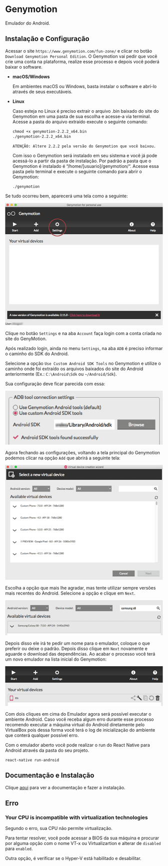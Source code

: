 # Genymotion

Emulador do Android.

## Instalação e Configuração

Acessar o site `https://www.genymotion.com/fun-zone/` e clicar no botão `Download Genymotion Personal Edition`. O Genymotion vai pedir que você crie uma conta na plataforma, realize esse processo e depois você poderá baixar o software.

- **macOS/Windows**

  Em ambientes macOS ou Windows, basta instalar o software e abrí-lo através de seus executáveis.

- **Linux**

  Caso esteja no Linux é preciso extrair o arquivo .bin baixado do site do Genymotion em uma pasta de sua escolha e acesse-a via terminal. Acesse a pasta do arquivo extraído execute o seguinte comando:

  ```
  chmod +x genymotion-2.2.2_x64.bin
  ./genymotion-2.2.2_x64.bin
  ```

  `ATENÇÃO: Altere 2.2.2 pela versão do Genymotion que você baixou.`

  Com isso o Genymotion será instalado em seu sistema e você já pode acessá-lo a partir da pasta de instalação. Por padrão a pasta que o Genymotion é instalado é “/home/[usuario]/genymotion/“. Acesse essa pasta pelo terminal e execute o seguinte comando para abrir o Genymotion:

  ```
  ./genymotion
  ```

Se tudo ocorreu bem, aparecerá uma tela como a seguinte:

![Genymotion 1](../assets/genymotion/1.png)

Clique no botão `Settings` e na aba `Account` faça login com a conta criada no site do GenyMotion.

Após realizado login, ainda no menu `Settings`, na aba `ADB` é preciso informar o caminho do SDK do Android.

Selecione a opção `Use Custom Android SDK Tools` no Genymotion e utilize o caminho onde foi extraído os arquivos baixados do site do Android anteriormente (Ex.: `C:\Android\Sdk` ou `~/Android/Sdk`).

Sua configuração deve ficar parecida com essa:

![Genymotion 2](../assets/genymotion/2.png)

Agora fechando as configurações, voltando a tela principal do Genymotion podemos clicar na opção `Add` que abrirá a seguinte tela:

![Genymotion 3](../assets/genymotion/3.png)

Escolha a opção que mais lhe agradar, mas tente utilizar sempre versões mais recentes do Android. Selecione a opção e clique em `Next`.

![Genymotion 4](../assets/genymotion/4.png)

Depois disso ele irá te pedir um nome para o emulador, coloque o que preferir ou deixe o padrão. Depois disso clique em `Next` novamente e aguarde o download das dependências. Ao acabar o processo você terá um novo emulador na lista inicial do Genymotion:

![Genymotion 5](../assets/genymotion/5.png)

Com dois cliques em cima do Emulador agora será possível executar o ambiente Android. Caso você receba algum erro durante esse processo recomendo executar a máquina virtual do Android diretamente pelo VirtualBox pois dessa forma você terá o log de inicialização do ambiente que conterá qualquer possível erro.

Com o emulador aberto você pode realizar o run do React Native para Android através da pasta do seu projeto.

```
react-native run-android
```

## Documentação e Instalação

Clique [aqui](https://www.genymotion.com/) para ver a documentação e fazer a instalação.

## Erro

### Your CPU is incompatible with virtualization technologies

Segundo o erro, sua CPU não permite virtualização.  

Para tentar resolver, você pode acessar a BIOS da sua máquina e procurar por alguma opção com o nome VT-x ou Virtualizartion e alterar de `disabled` para `enabled`.  

Outra opção, é verificar se o Hyper-V está habilitado e desabilitar.